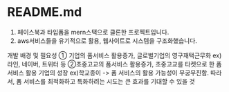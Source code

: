 # README.md

1. 페이스북과 타입폼을 mern스택으로 클론한 프로젝트입니다.
2. aws서비스들을 유기적으로 활용, 웹사이트로 시스템을 구조화했습니다.

개발 배경 및 필요성
① 기업의 폼서비스 활용증가, 글로벌기업의 영구재택근무화 ex) 라인, 네이버, 트위터 등
②초중고교의 폼서비스 활용증가, 초중고교를 타켓으로 한 폼 서비스 활용 기업의 성장 ex)학교종이
-> 폼 서비스의 활용 가능성이 무궁무진함. 따라서, 폼 서비스를 최적화하고 특화하려는 시도는 큰 효과를 기대할 수 있을 것

